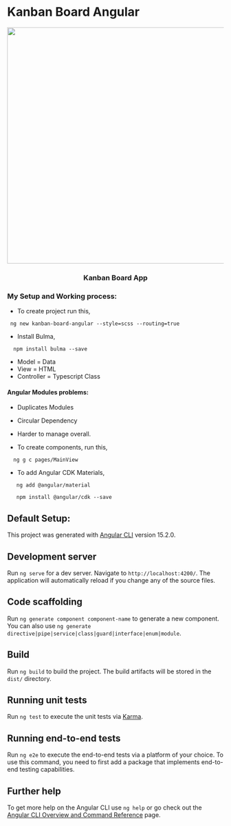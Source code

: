 # Kanban Board Angular

<p align="center">
	
<img src="https://user-images.githubusercontent.com/57604500/222979597-2e3fa267-07df-49fb-a55a-c58dda48aab1.png" width=1056 height=550>
<br />
<h3 align="center">Kanban Board App</h3>
</p>

### My Setup and Working process: 

* To create project run this,

```
 ng new kanban-board-angular --style=scss --routing=true
```
* Install Bulma,

```
  npm install bulma --save
```

* Model = Data
* View = HTML
* Controller = Typescript Class
#### Angular Modules problems:

* Duplicates Modules
* Circular Dependency
* Harder to manage overall.

* To create components, run this,

```
  ng g c pages/MainView
```

* To add Angular CDK Materials,
```
   ng add @angular/material

```

```
   npm install @angular/cdk --save

```

## Default Setup:

This project was generated with [Angular CLI](https://github.com/angular/angular-cli) version 15.2.0.

## Development server

Run `ng serve` for a dev server. Navigate to `http://localhost:4200/`. The application will automatically reload if you change any of the source files.

## Code scaffolding

Run `ng generate component component-name` to generate a new component. You can also use `ng generate directive|pipe|service|class|guard|interface|enum|module`.

## Build

Run `ng build` to build the project. The build artifacts will be stored in the `dist/` directory.

## Running unit tests

Run `ng test` to execute the unit tests via [Karma](https://karma-runner.github.io).

## Running end-to-end tests

Run `ng e2e` to execute the end-to-end tests via a platform of your choice. To use this command, you need to first add a package that implements end-to-end testing capabilities.

## Further help

To get more help on the Angular CLI use `ng help` or go check out the [Angular CLI Overview and Command Reference](https://angular.io/cli) page.
